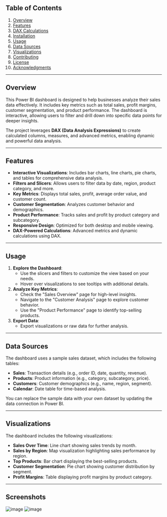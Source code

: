 
## Table of Contents

1. [Overview](#overview)
2. [Features](#features)
3. [DAX Calculations](#dax-calculations)
4. [Installation](#installation)
5. [Usage](#usage)
6. [Data Sources](#data-sources)
7. [Visualizations](#visualizations)
8. [Contributing](#contributing)
9. [License](#license)
10. [Acknowledgments](#acknowledgments)

---

## Overview

This Power BI dashboard is designed to help businesses analyze their sales data effectively. It includes key metrics such as total sales, profit margins, customer segmentation, and product performance. The dashboard is interactive, allowing users to filter and drill down into specific data points for deeper insights.

The project leverages **DAX (Data Analysis Expressions)** to create calculated columns, measures, and advanced metrics, enabling dynamic and powerful data analysis.

---

## Features

- **Interactive Visualizations**: Includes bar charts, line charts, pie charts, and tables for comprehensive data analysis.
- **Filters and Slicers**: Allows users to filter data by date, region, product category, and more.
- **Key Metrics**: Displays total sales, profit, average order value, and customer count.
- **Customer Segmentation**: Analyzes customer behavior and demographics.
- **Product Performance**: Tracks sales and profit by product category and subcategory.
- **Responsive Design**: Optimized for both desktop and mobile viewing.
- **DAX-Powered Calculations**: Advanced metrics and dynamic calculations using DAX.

---

## Usage

1. **Explore the Dashboard**:
   - Use the slicers and filters to customize the view based on your needs.
   - Hover over visualizations to see tooltips with additional details.
2. **Analyze Key Metrics**:
   - Check the "Sales Overview" page for high-level insights.
   - Navigate to the "Customer Analysis" page to explore customer behavior.
   - Use the "Product Performance" page to identify top-selling products.
3. **Export Data**:
   - Export visualizations or raw data for further analysis.

---

## Data Sources

The dashboard uses a sample sales dataset, which includes the following tables:
- **Sales**: Transaction details (e.g., order ID, date, quantity, revenue).
- **Products**: Product information (e.g., category, subcategory, price).
- **Customers**: Customer demographics (e.g., name, region, segment).
- **Calendar**: Date table for time-based analysis.

You can replace the sample data with your own dataset by updating the data connection in Power BI.

---

## Visualizations

The dashboard includes the following visualizations:
- **Sales Over Time**: Line chart showing sales trends by month.
- **Sales by Region**: Map visualization highlighting sales performance by region.
- **Top Products**: Bar chart displaying the best-selling products.
- **Customer Segmentation**: Pie chart showing customer distribution by segment.
- **Profit Margins**: Table displaying profit margins by product category.

---

## Screenshots

![image](https://github.com/user-attachments/assets/1f182c6a-0e82-4a2e-8aa0-cdcccbc1b3d9)
![image](https://github.com/user-attachments/assets/d2ed2c88-2dd1-4a2d-b3cc-0bfd8e002800)




